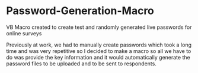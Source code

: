 # Password-Generation-Macro
VB Macro created to create test and randomly generated live passwords for online surveys

Previously at work, we had to manually create passwords which took a long time and was very repetitive so I decided to make a macro so all we have to do was provide the key information and it would automatically generate the password files to be uploaded and to be sent to respondents.

